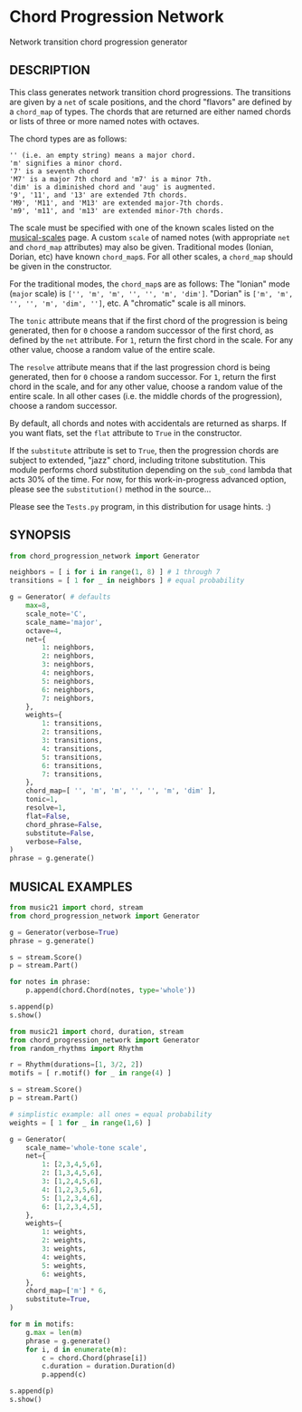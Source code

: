 # Chord Progression Network
Network transition chord progression generator

## DESCRIPTION

This class generates network transition chord progressions. The transitions are given by a `net` of scale positions, and the chord "flavors" are defined by a `chord_map` of types. The chords that are returned are either named chords or lists of three or more named notes with octaves.

The chord types are as follows:
```
'' (i.e. an empty string) means a major chord.
'm' signifies a minor chord.
'7' is a seventh chord
'M7' is a major 7th chord and 'm7' is a minor 7th.
'dim' is a diminished chord and 'aug' is augmented.
'9', '11', and '13' are extended 7th chords.
'M9', 'M11', and 'M13' are extended major-7th chords.
'm9', 'm11', and 'm13' are extended minor-7th chords.
```

The scale must be specified with one of the known scales listed on the [musical-scales](https://pypi.org/project/musical-scales/) page. A custom `scale` of named notes (with appropriate `net` and `chord_map` attributes) may also be given. Traditional modes (Ionian, Dorian, etc) have known `chord_map`s. For all other scales, a `chord_map` should be given in the constructor.

For the traditional modes, the `chord_map`s are as follows: The "Ionian" mode (`major` scale) is `['', 'm', 'm', '', '', 'm', 'dim']`. "Dorian" is `['m', 'm', '', '', 'm', 'dim', '']`, etc. A "chromatic" scale is all minors.

The `tonic` attribute means that if the first chord of the progression is being generated, then for `0` choose a random successor of the first chord, as defined by the `net` attribute. For `1`, return the first chord in the scale. For any other value, choose a random value of the entire scale.

The `resolve` attribute means that if the last progression chord is being generated, then for `0` choose a random successor. For `1`, return the first chord in the scale, and for any other value, choose a random value of the entire scale. In all other cases (i.e. the middle chords of the progression), choose a random successor.

By default, all chords and notes with accidentals are returned as sharps. If you want flats, set the `flat` attribute to `True` in the constructor.

If the `substitute` attribute is set to `True`, then the progression chords are subject to extended, "jazz" chord, including tritone substitution. This module performs chord substitution depending on the `sub_cond` lambda that acts 30% of the time. For now, for this work-in-progress advanced option, please see the `substitution()` method in the source...

Please see the `Tests.py` program, in this distribution for usage hints. :)

## SYNOPSIS
```python
from chord_progression_network import Generator

neighbors = [ i for i in range(1, 8) ] # 1 through 7
transitions = [ 1 for _ in neighbors ] # equal probability

g = Generator( # defaults
    max=8,
    scale_note='C',
    scale_name='major',
    octave=4,
    net={
        1: neighbors,
        2: neighbors,
        3: neighbors,
        4: neighbors,
        5: neighbors,
        6: neighbors,
        7: neighbors,
    },
    weights={
        1: transitions,
        2: transitions,
        3: transitions,
        4: transitions,
        5: transitions,
        6: transitions,
        7: transitions,
    },
    chord_map=[ '', 'm', 'm', '', '', 'm', 'dim' ],
    tonic=1,
    resolve=1,
    flat=False,
    chord_phrase=False,
    substitute=False,
    verbose=False,
)
phrase = g.generate()
```

## MUSICAL EXAMPLES
```python
from music21 import chord, stream
from chord_progression_network import Generator

g = Generator(verbose=True)
phrase = g.generate()

s = stream.Score()
p = stream.Part()

for notes in phrase:
    p.append(chord.Chord(notes, type='whole'))

s.append(p)
s.show()
```

```python
from music21 import chord, duration, stream
from chord_progression_network import Generator
from random_rhythms import Rhythm

r = Rhythm(durations=[1, 3/2, 2])
motifs = [ r.motif() for _ in range(4) ]

s = stream.Score()
p = stream.Part()

# simplistic example: all ones = equal probability
weights = [ 1 for _ in range(1,6) ]

g = Generator(
    scale_name='whole-tone scale',
    net={
        1: [2,3,4,5,6],
        2: [1,3,4,5,6],
        3: [1,2,4,5,6],
        4: [1,2,3,5,6],
        5: [1,2,3,4,6],
        6: [1,2,3,4,5],
    },
    weights={
        1: weights,
        2: weights,
        3: weights,
        4: weights,
        5: weights,
        6: weights,
    },
    chord_map=['m'] * 6,
    substitute=True,
)

for m in motifs:
    g.max = len(m)
    phrase = g.generate()
    for i, d in enumerate(m):
        c = chord.Chord(phrase[i])
        c.duration = duration.Duration(d)
        p.append(c)

s.append(p)
s.show()
```